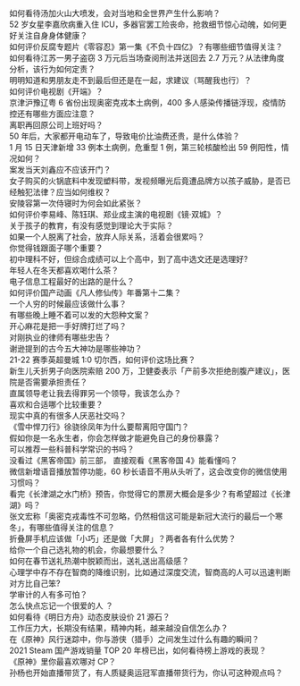 如何看待汤加火山大喷发，会对当地和全世界产生什么影响？  
52 岁女星李嘉欣病重入住 ICU，多器官罢工险丧命，抢救细节惊心动魄，如何更好关注自身身体健康？  
如何评价反腐专题片《零容忍》第一集《不负十四亿》？有哪些细节值得关注？  
如何看待江苏一男子盗窃 3 万元后当场查阅刑法并送回去 2.7 万元？从法律角度分析，该行为如何定责？  
明明知道和男朋友走不到最后但还是在一起，求建议（骂醒我也行）？  
如何评价电视剧《开端》？  
京津沪豫辽粤 6 省份出现奥密克戎本土病例，400 多人感染传播链浮现，疫情防控还有哪些方面应注意？  
离职再回原公司上班好吗？  
50 年后，大家都开电动车了，导致电价比油费还贵，是什么体验？  
1 月 15 日天津新增 33 例本土病例，危重型 1 例，第三轮核酸检出 59 例阳性，情况如何？  
案发当天刘鑫应不应该开门？  
女子购买的火锅底料中发现塑料带，发视频曝光后竟遭品牌方以孩子威胁，是否已经触犯法律？应当如何维权？  
安陵容第一次侍寝时为何会如此紧张？  
如何评价李易峰、陈钰琪、郑业成主演的电视剧《镜·双城》？  
关于孩子的教育，有没有感觉到理论大于实际？  
如果一个人脱离了社会，放弃人际关系，活着会很累吗？  
你觉得钱跟面子哪个重要？  
初中理科不好，但综合成绩可以上个高中，到了高中选文还是选理好?  
年轻人在冬天都喜欢喝什么茶？  
电子信息工程最好的出路的是什么？  
如何评价国产动画《凡人修仙传》年番第十二集？  
一个人穷的时候最应该做什么事？  
有哪些晚上睡不着可以发的大怨种文案？  
开心麻花是把一手好牌打烂了吗？  
对刚执业的律师有哪些忠告？  
谢逊提到的古今五大神功是哪些神功？  
21-22 赛季英超曼城 1:0 切尔西，如何评价这场比赛？  
新生儿夭折男子向医院索赔 200 万，卫健委表示「产前多次拒绝剖腹产建议」，医院是否需要承担责任？  
直属领导老让我去得罪另一个领导，我该怎么办？  
喜欢和合适哪个比较重要？  
现实中真的有很多人厌恶社交吗？  
《雪中悍刀行》徐骁徐凤年为什么要帮离阳守国门？  
假如你是一名永生者，你会怎样做才能避免自己的身份暴露？  
可以推荐一些科普科学常识的书吗？  
没看过《黑客帝国》前三部， 直接观看《黑客帝国 4》能看懂吗？  
微信新增语音播放暂停功能，60 秒长语音不用从头听了，这会改变你的微信使用习惯吗？  
看完《长津湖之水门桥》预告，你觉得它的票房大概会是多少？有希望超过《长津湖》吗？  
张文宏称「奥密克戎毒性不可忽略，仍然相信这可能是新冠大流行的最后一个寒冬」，有哪些值得关注的信息？  
折叠屏手机应该做「小巧」还是做「大屏」？两者各有什么优势？  
给你一个自己选礼物的机会，你最想要什么？  
如何在春节送礼热潮中脱颖而出，送礼送出高级感？  
心理学中存不存在智商的降维识别，比如通过深度交流，智商高的人可以迅速判断对方比自己笨?  
学审计的人有多可怕？  
怎么快点忘记一个很爱的人 ？  
如何看待《明日方舟》动态皮肤设价 21 源石？  
工作压力大，长期没有结果，精神内耗，越来越没自信怎么办？  
在《原神》风行迷踪中，你与游侠（猎手）之间发生过什么有趣的瞬间？  
2021 Steam 国产游戏销量 TOP 20 年榜已出，如何看待榜上游戏的表现？  
《原神》里你最喜欢哪对 CP？  
孙杨也开始直播带货了，有人质疑奥运冠军直播带货行为，你认可这种观点吗？  
